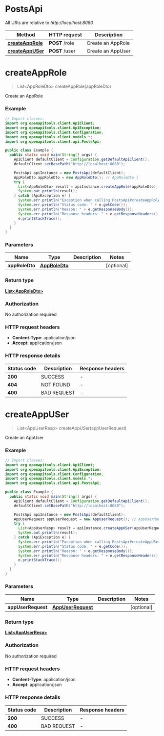 # PostsApi

All URIs are relative to *http://localhost:8080*

| Method | HTTP request | Description |
|------------- | ------------- | -------------|
| [**createAppRole**](PostsApi.md#createAppRole) | **POST** /role | Create an AppRole |
| [**createAppUSer**](PostsApi.md#createAppUSer) | **POST** /user | Create an AppUser |


<a name="createAppRole"></a>
# **createAppRole**
> List&lt;AppRoleDto&gt; createAppRole(appRoleDto)

Create an AppRole

### Example
```java
// Import classes:
import org.openapitools.client.ApiClient;
import org.openapitools.client.ApiException;
import org.openapitools.client.Configuration;
import org.openapitools.client.models.*;
import org.openapitools.client.api.PostsApi;

public class Example {
  public static void main(String[] args) {
    ApiClient defaultClient = Configuration.getDefaultApiClient();
    defaultClient.setBasePath("http://localhost:8080");

    PostsApi apiInstance = new PostsApi(defaultClient);
    AppRoleDto appRoleDto = new AppRoleDto(); // AppRoleDto | 
    try {
      List<AppRoleDto> result = apiInstance.createAppRole(appRoleDto);
      System.out.println(result);
    } catch (ApiException e) {
      System.err.println("Exception when calling PostsApi#createAppRole");
      System.err.println("Status code: " + e.getCode());
      System.err.println("Reason: " + e.getResponseBody());
      System.err.println("Response headers: " + e.getResponseHeaders());
      e.printStackTrace();
    }
  }
}
```

### Parameters

| Name | Type | Description  | Notes |
|------------- | ------------- | ------------- | -------------|
| **appRoleDto** | [**AppRoleDto**](AppRoleDto.md)|  | [optional] |

### Return type

[**List&lt;AppRoleDto&gt;**](AppRoleDto.md)

### Authorization

No authorization required

### HTTP request headers

 - **Content-Type**: application/json
 - **Accept**: application/json

### HTTP response details
| Status code | Description | Response headers |
|-------------|-------------|------------------|
| **200** | SUCCESS |  -  |
| **404** | NOT FOUND |  -  |
| **400** | BAD REQUEST |  -  |

<a name="createAppUSer"></a>
# **createAppUSer**
> List&lt;AppUserResp&gt; createAppUSer(appUserRequest)

Create an AppUser

### Example
```java
// Import classes:
import org.openapitools.client.ApiClient;
import org.openapitools.client.ApiException;
import org.openapitools.client.Configuration;
import org.openapitools.client.models.*;
import org.openapitools.client.api.PostsApi;

public class Example {
  public static void main(String[] args) {
    ApiClient defaultClient = Configuration.getDefaultApiClient();
    defaultClient.setBasePath("http://localhost:8080");

    PostsApi apiInstance = new PostsApi(defaultClient);
    AppUserRequest appUserRequest = new AppUserRequest(); // AppUserRequest | 
    try {
      List<AppUserResp> result = apiInstance.createAppUSer(appUserRequest);
      System.out.println(result);
    } catch (ApiException e) {
      System.err.println("Exception when calling PostsApi#createAppUSer");
      System.err.println("Status code: " + e.getCode());
      System.err.println("Reason: " + e.getResponseBody());
      System.err.println("Response headers: " + e.getResponseHeaders());
      e.printStackTrace();
    }
  }
}
```

### Parameters

| Name | Type | Description  | Notes |
|------------- | ------------- | ------------- | -------------|
| **appUserRequest** | [**AppUserRequest**](AppUserRequest.md)|  | [optional] |

### Return type

[**List&lt;AppUserResp&gt;**](AppUserResp.md)

### Authorization

No authorization required

### HTTP request headers

 - **Content-Type**: application/json
 - **Accept**: application/json

### HTTP response details
| Status code | Description | Response headers |
|-------------|-------------|------------------|
| **200** | SUCCESS |  -  |
| **400** | BAD REQUEST |  -  |

